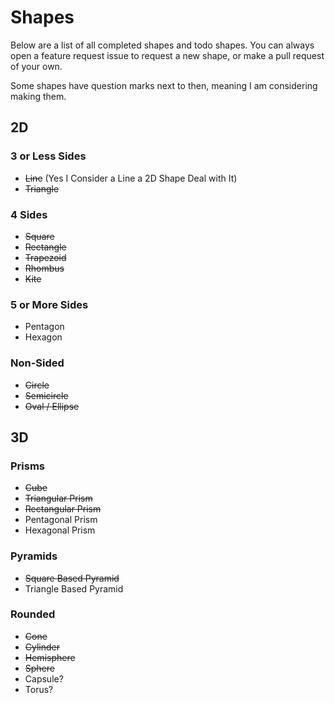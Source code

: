 # Shapes
Below are a list of all completed shapes and todo shapes. You can always open a feature request
issue to request a new shape, or make a pull request of your own.

Some shapes have question marks next to then, meaning I am considering making them.

## 2D
### 3 or Less Sides
- ~~Line~~ (Yes I Consider a Line a 2D Shape Deal with It)
- ~~Triangle~~

### 4 Sides
- ~~Square~~
- ~~Rectangle~~
- ~~Trapezoid~~
- ~~Rhombus~~
- ~~Kite~~

### 5 or More Sides
- Pentagon
- Hexagon

### Non-Sided
- ~~Circle~~
- ~~Semicircle~~
- ~~Oval / Ellipse~~

## 3D
### Prisms
- ~~Cube~~
- ~~Triangular Prism~~
- ~~Rectangular Prism~~
- Pentagonal Prism
- Hexagonal Prism

### Pyramids
- ~~Square Based Pyramid~~
- Triangle Based Pyramid

### Rounded
- ~~Cone~~
- ~~Cylinder~~
- ~~Hemisphere~~
- ~~Sphere~~
- Capsule?
- Torus?